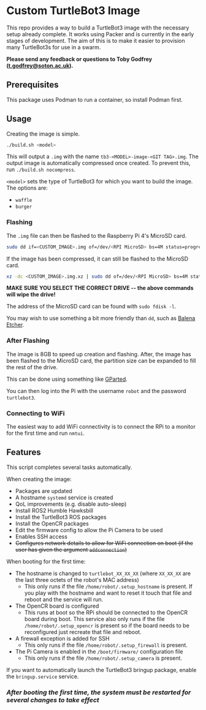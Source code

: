 # Custom TurtleBot3 Image

This repo provides a way to build a TurtleBot3 image with the necessary setup already complete. It works using Packer and is currently in the early stages of development. The aim of this is to make it easier to provision many TurtleBot3s for use in a swarm.

**Please send any feedback or questions to Toby Godfrey ([t.godfrey@soton.ac.uk](mailto:t.godfrey@soton.ac.uk)).**

## Prerequisites

This package uses Podman to run a container, so install Podman first.

## Usage

Creating the image is simple.

```bash
./build.sh <model>
```

This will output a `.img` with the name `tb3-<MODEL>-image-<GIT TAG>.img`. The output image is automatically compressed once created. To prevent this, run `./build.sh nocompress`.

`<model>` sets the type of TurtleBot3 for which you want to build the image. The options are:

- `waffle`
- `burger`

### Flashing

The `.img` file can then be flashed to the Raspberry Pi 4's MicroSD card.

```bash
sudo dd if=<CUSTOM_IMAGE>.img of=/dev/<RPI MicroSD> bs=4M status=progress
```

If the image has been compressed, it can still be flashed to the MicroSD card.

```bash
xz -dc <CUSTOM_IMAGE>.img.xz | sudo dd of=/dev/<RPI MicroSD> bs=4M status=progress
```

**MAKE SURE YOU SELECT THE CORRECT DRIVE -- the above commands will wipe the drive!**

The address of the MicroSD card can be found with `sudo fdisk -l`.

You may wish to use something a bit more friendly than `dd`, such as [Balena Etcher](https://etcher.balena.io/).

### After Flashing

The image is 8GB to speed up creation and flashing. After, the image has been flashed to the MicroSD card, the partition size can be expanded to fill the rest of the drive.

This can be done using something like [GParted](https://gparted.org/).

You can then log into the Pi with the username `robot` and the password `turtlebot3`.

### Connecting to WiFi

The easiest way to add WiFi connectivity is to connect the RPi to a monitor for the first time and run `nmtui`.

## Features

This script completes several tasks automatically.

When creating the image:

- Packages are updated
- A hostname `systemd` service is created
- QoL improvements (e.g. disable auto-sleep)
- Install ROS2 Humble Hawksbill
- Install the TurtleBot3 ROS packages
- Install the OpenCR packages
- Edit the firmware config to allow the Pi Camera to be used
- Enables SSH access
- ~~Configures network details to allow for WiFi connection on boot (if the user has given the argument `addconnection`)~~

When booting for the first time:

- The hostname is changed to `turtlebot_XX_XX_XX` (where `XX_XX_XX` are the last three octets of the robot's MAC address)
  - This only runs if the file `/home/robot/.setup_hostname` is present. If you play with the hostname and want to reset it touch that file and reboot and the service will run.
- The OpenCR board is configured
  - This runs at boot so the RPi should be connected to the OpenCR board during boot. This service also only runs if the file `/home/robot/.setup_opencr` is present so if the board needs to be reconfigured just recreate that file and reboot.
- A firewall exception is added for SSH
  - This only runs if the file `/home/robot/.setup_firewall` is present.
- The Pi Camera is enabled in the `/boot/firmware/` configuration file
  - This only runs if the file `/home/robot/.setup_camera` is present.

If you want to automatically launch the TurtleBot3 bringup package, enable the `bringup.service` service.

### **_After booting the first time, the system must be restarted for several changes to take effect_**
